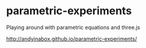 # parametric-experiments

Playing around with parametric equations and three.js

http://andyinabox.github.io/parametric-experiments/